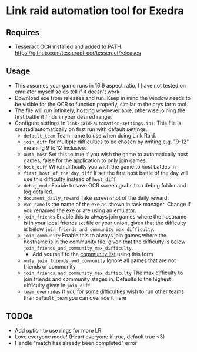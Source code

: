 # Link raid automation tool for Exedra

## Requires

* Tesseract OCR installed and added to PATH. <https://github.com/tesseract-ocr/tesseract/releases>

## Usage

* This assumes your game runs in 16:9 aspect ratio. I have not tested on emulator myself so do tell if it doesn't work
* Download exe from releases and run. Keep in mind the window needs to be visible for the OCR to function properly, similar to the crys farm tool.
* The file will run infinitely, hosting whenever able, otherwise joining the first battle it finds in your desired range.
* Configure settings in `link-raid-automation-settings.ini`. This file is created automatically on first run with default settings.
  * ``default_team`` Team name to use when doing Link Raid.
  * ``join_diff`` for multiple difficulties to be chosen by writing e.g. "9-12" meaning 9 to 12 inclusive.  
  * ``auto_host`` Set this to true if you wish the game to automatically host games, false for the application to only join games.
  * ``host_diff`` Which difficulty you wish the game to host battles in
  * ``first_host_of_the_day_diff`` If set the first host battle of the day will use this difficulty instead of ``host_diff``
  * ``debug_mode`` Enable to save OCR screen grabs to a debug folder and log detailed.
  * ``document_daily_reward`` Take screenshot of the daily reward.
  * ``exe_name`` is the name of the exe as shown in task manager. Change if you renamed the exe or are using an emulator.
  * ``join_friends`` Enable this to always join games where the hostname is in your local friends.txt file or your union, given that the difficulty is below ``join_friends_and_community_max_difficulty``.
  * ``join_community`` Enable this to always join games where the hostname is in the [community file](https://github.com/thefrozenfishy/exedra-link-raid-automation/blob/main/community.txt), given that the difficulty is below ``join_friends_and_community_max_difficulty``.
    * Add yourself to the [community list](https://thefrozenfishy.github.io/exedra-dmg-calc/#/link-raid) using this form
  * ``only_join_friends_and_community`` Ignore all games that are not friends or community
  * ``join_friends_and_community_max_difficulty`` The max difficulty to join friends and community stages in. Defaults to the highest difficulty given in ``join_diff``
  * ``team_overrides`` If you for some difficulties wish to run other teams than ``default_team`` you can override it here

## TODOs

* Add option to use rings for more LR
* Love everyone mode! (Heart everyone if true, default true <3)
* Handle "match has already been completed" error
